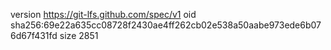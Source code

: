 version https://git-lfs.github.com/spec/v1
oid sha256:69e22a635cc08728f2430ae4ff262cb02e538a50aabe973ede6b076d67f431fd
size 2851
